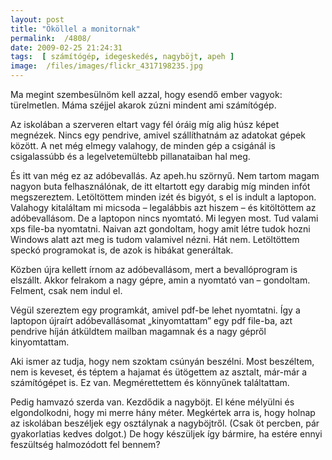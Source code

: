 ```yaml
---
layout: post
title: "Ököllel a monitornak"
permalink:  /4808/ 
date: 2009-02-25 21:24:31
tags:  [ számítógép, idegeskedés, nagyböjt, apeh ] 
image:  /files/images/flickr_4317198235.jpg 
---
```

Ma megint szembesülnöm kell azzal, hogy esendő ember vagyok: türelmetlen. Máma széjjel akarok zúzni mindent ami számítógép.



<!--break-->

Az iskolában a szerveren eltart vagy fél óráig míg alig húsz képet megnézek. Nincs egy pendrive, amivel szállíthatnám az adatokat gépek között. A net még elmegy valahogy, de minden gép a csigánál is csigalassúbb és a legelvetemültebb pillanataiban hal meg.

És itt van még ez az adóbevallás. Az apeh.hu szörnyű. Nem tartom magam nagyon buta felhasználónak, de itt eltartott egy darabig míg minden infót megszereztem. Letöltöttem minden izét és bigyót, s el is indult a laptopon. Valahogy kitaláltam mi micsoda – legalábbis azt hiszem – és kitöltöttem az adóbevallásom. De a laptopon nincs nyomtató. Mi legyen most. Tud valami xps file-ba nyomtatni. Naivan azt gondoltam, hogy amit létre tudok hozni Windows alatt azt meg is tudom valamivel nézni. Hát nem. Letöltöttem speckó programokat is, de azok is hibákat generáltak.

Közben újra kellett írnom az adóbevallásom, mert a bevallóprogram is elszállt. Akkor felrakom a nagy gépre, amin a nyomtató van – gondoltam. Felment, csak nem indul el.

Végül szereztem egy programkát, amivel pdf-be lehet nyomtatni. Így a laptopon újraírt adóbevallásomat „kinyomtattam” egy pdf file-ba, azt pendrive híján átküldtem mailban magamnak és a nagy gépről kinyomtattam.

Aki ismer az tudja, hogy nem szoktam csúnyán beszélni. Most beszéltem, nem is keveset, és téptem a hajamat és ütögettem az asztalt, már-már a számítógépet is. Ez van. Megmérettettem és könnyűnek találtattam.

Pedig hamvazó szerda van. Kezdődik a nagyböjt. El kéne mélyülni és elgondolkodni, hogy mi merre hány méter. Megkértek arra is, hogy holnap az iskolában beszéljek egy osztálynak a nagyböjtről. (Csak öt percben, pár gyakorlatias kedves dolgot.) De hogy készüljek így bármire, ha estére ennyi feszültség halmozódott fel bennem?

